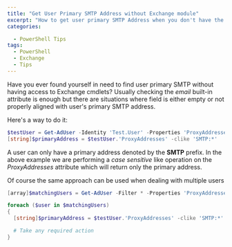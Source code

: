 ```yaml
---
title: "Get User Primary SMTP Address without Exchange module"
excerpt: "How to get user primary SMTP Address when you don't have the Exchange module installed on your machine"
categories:

  - PowerShell Tips
tags:
  - PowerShell
  - Exchange
  - Tips
---
```


Have you ever found yourself in need to find user primary SMTP without having access to Exchange cmdlets? Usually checking the *email* built-in attribute is enough but there are situations where field is either empty or not properly aligned with user's primary SMTP address.

Here's a way to do it:

```powershell
$testUser = Get-AdUser -Identity 'Test.User' -Properties 'ProxyAddresses'
[string]$primaryAddress = $testUser.'ProxyAddresses' -clike 'SMTP:*'
```

A user can only have a primary address denoted by the **SMTP** prefix. In the above example we are performing a *case sensitive* like operation on the *ProxyAddresses* attribute which will return only the primary address.

Of course the same approach can be used when dealing with multiple users 

```powershell
[array]$matchingUsers = Get-AdUser -Filter * -Properties 'ProxyAddresses'

foreach ($user in $matchingUsers)
{
  [string]$primaryAddress = $testUser.'ProxyAddresses' -clike 'SMTP:*'

  # Take any required action
}

```